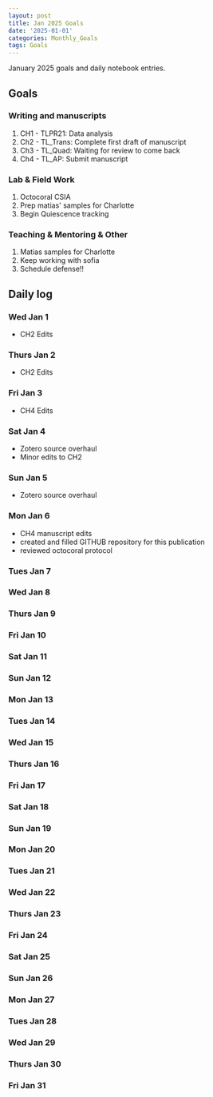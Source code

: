 ```yaml
---
layout: post
title: Jan 2025 Goals
date: '2025-01-01'
categories: Monthly_Goals
tags: Goals
---
```


January 2025 goals and daily notebook entries.

## Goals  

### Writing and manuscripts 

1. CH1 - TLPR21: Data analysis 
2. Ch2 - TL_Trans: Complete first draft of manuscript 
3. Ch3 - TL_Quad: Waiting for review to come back 
4. Ch4 - TL_AP: Submit manuscript 

### Lab & Field Work 

1. Octocoral CSIA
2. Prep matias' samples for Charlotte 
3. Begin Quiescence tracking 

### Teaching & Mentoring & Other 

1. Matias samples for Charlotte
2. Keep working with sofia
3. Schedule defense!! 

## Daily log 

### Wed Jan 1
- CH2 Edits
  
### Thurs Jan 2
- CH2 Edits
  
### Fri Jan 3
- CH4 Edits
  
### Sat Jan 4
- Zotero source overhaul
- Minor edits to CH2
  
### Sun Jan 5
- Zotero source overhaul 

### Mon Jan 6 
- CH4 manuscript edits
- created and filled GITHUB repository for this publication
- reviewed octocoral protocol 

### Tues Jan 7 
### Wed Jan 8 
### Thurs Jan 9
### Fri Jan 10
### Sat Jan 11
### Sun Jan 12
### Mon Jan 13
### Tues Jan 14
### Wed Jan 15
### Thurs Jan 16
### Fri Jan 17
### Sat Jan 18
### Sun Jan 19
### Mon Jan 20 
### Tues Jan 21
### Wed Jan 22
### Thurs Jan 23
### Fri Jan 24
### Sat Jan 25
### Sun Jan 26
### Mon Jan 27
### Tues Jan 28
### Wed Jan 29
### Thurs Jan 30
### Fri Jan 31
